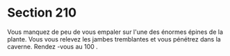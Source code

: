 # Section 210

Vous manquez de peu de vous empaler sur l'une des énormes
épines de la plante. Vous vous relevez les jambes tremblantes et
vous pénétrez dans la caverne. Rendez -vous au 100 .